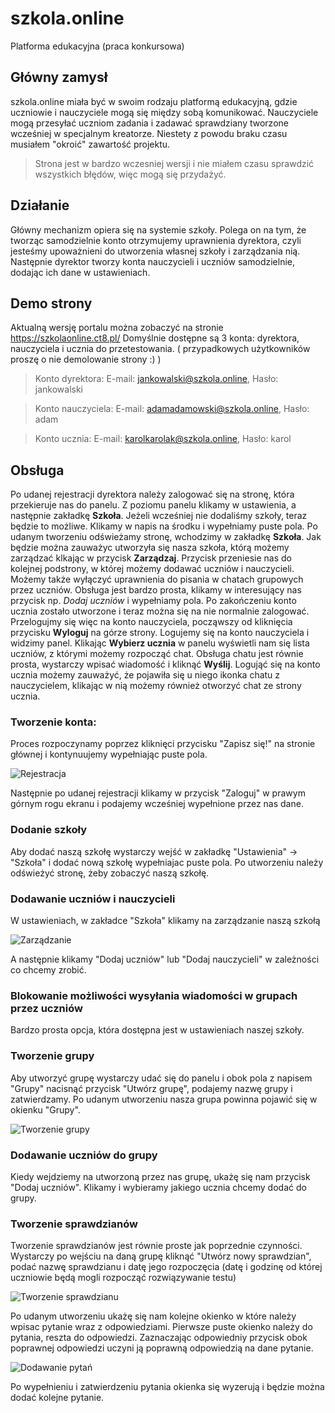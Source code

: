 # szkola.online
Platforma edukacyjna (praca konkursowa)

## Główny zamysł
szkola.online miała być w swoim rodzaju platformą edukacyjną, gdzie uczniowie i nauczyciele mogą się między sobą komunikować. Nauczyciele mogą przesyłać uczniom zadania i zadawać sprawdziany tworzone wcześniej w specjalnym kreatorze. Niestety z powodu braku czasu musiałem "okroić" zawartość projektu.

> Strona jest w bardzo wczesniej wersji i nie miałem czasu sprawdzić wszystkich błędów, więc mogą się przydażyć.

## Działanie
Główny mechanizm opiera się na systemie szkoły. Polega on na tym, że tworząc samodzielnie konto otrzymujemy uprawnienia dyrektora, czyli jesteśmy upoważnieni do utworzenia własnej szkoły i zarządzania nią. Następnie dyrektor tworzy konta nauczycieli i uczniów samodzielnie, dodając ich dane w ustawieniach.

## Demo strony
Aktualną wersję portalu można zobaczyć na stronie https://szkolaonline.ct8.pl/ Domyślnie dostępne są 3 konta: dyrektora, nauczyciela i ucznia do przetestowania.
( przypadkowych użytkowników proszę o nie demolowanie strony :) )
> Konto dyrektora: E-mail: jankowalski@szkola.online, Hasło: jankowalski

> Konto nauczyciela: E-mail: adamadamowski@szkola.online, Hasło: adam

> Konto ucznia: E-mail: karolkarolak@szkola.online, Hasło: karol

## Obsługa
Po udanej rejestracji dyrektora należy zalogować się na stronę, która przekieruje nas do panelu. Z poziomu panelu klikamy w ustawienia, a następnie zakładkę **Szkoła**. Jeżeli wcześniej nie dodaliśmy szkoły, teraz będzie to możliwe. Klikamy w napis na środku i wypełniamy puste pola. Po udanym tworzeniu odświeżamy stronę, wchodzimy w zakładkę **Szkoła**. Jak będzie można zauważyc utworzyła się nasza szkoła, którą możemy zarządzać klkając w przycisk **Zarządzaj**. Przycisk przeniesie nas do kolejnej podstrony, w której możemy dodawać uczniów i nauczycieli. Możemy także wyłączyć uprawnienia do pisania w chatach grupowych przez uczniów. Obsługa jest bardzo prosta, klikamy w interesujący nas przycisk np. *Dodaj uczniów* i wypełniamy pola. Po zakończeniu konto ucznia zostało utworzone i teraz można się na nie normalnie zalogować. Przelogujmy się więc na konto nauczyciela, począwszy od kliknięcia przycisku **Wyloguj** na górze strony. Logujemy się na konto nauczyciela i widzimy panel. Klikając **Wybierz ucznia** w panelu wyświetli nam się lista uczniów, z którymi możemy rozpocząć chat. Obsługa chatu jest równie prosta, wystarczy wpisać wiadomość i kliknąć **Wyślij**. Logująć się na konto ucznia możemy zauważyć, że pojawiła się u niego ikonka chatu z nauczycielem, klikając w nią możemy również otworzyć chat ze strony ucznia.


### Tworzenie konta:
  Proces rozpoczynamy poprzez kliknięci przycisku "Zapisz się!" na stronie głównej i kontynuujemy wypełniając puste pola.

![Rejestracja](http://masne-foty.ct8.pl/fxGzdGtXki6lf.png)

  Następnie po udanej rejestracji klikamy w przycisk "Zaloguj" w prawym górnym rogu ekranu i podajemy wcześniej wypełnione przez nas dane.


### Dodanie szkoły
  Aby dodać naszą szkołę wystarczy wejść w zakładkę "Ustawienia" -> "Szkoła" i dodać nową szkołę wypełniajac puste pola. Po utworzeniu należy odświeżyć stronę, żeby zobaczyć naszą szkołę.


### Dodawanie uczniów i nauczycieli
  W ustawieniach, w zakładce "Szkoła" klikamy na zarządzanie naszą szkołą

![Zarządzanie](http://masne-foty.ct8.pl/gYMjjB2fCXd4A.png)

  A następnie klikamy "Dodaj uczniów" lub "Dodaj nauczycieli" w zależności co chcemy zrobić.


### Blokowanie możliwości wysyłania wiadomości w grupach przez uczniów
  Bardzo prosta opcja, która dostępna jest w ustawieniach naszej szkoły.


### Tworzenie grupy
  Aby utworzyć grupę wystarczy udać się do panelu i obok pola z napisem "Grupy" nacisnąć przycisk "Utwórz grupę", podajemy nazwę grupy i zatwierdzamy. Po udanym utworzeniu nasza grupa powinna pojawić się w okienku "Grupy".

![Tworzenie grupy](http://masne-foty.ct8.pl/kWPjnOM7xoOaS.png)


### Dodawanie uczniów do grupy
  Kiedy wejdziemy na utworzoną przez nas grupę, ukażę się nam przycisk "Dodaj uczniów". Klikamy i wybieramy jakiego ucznia chcemy dodać do grupy.


### Tworzenie sprawdzianów
  Tworzenie sprawdzianów jest równie proste jak poprzednie czynności. Wystarczy po wejściu na daną grupę kliknąć "Utwórz nowy sprawdzian", podać nazwę sprawdzianu i datę jego rozpoczęcia (datę i godzinę od której uczniowie będą mogli rozpocząć rozwiązywanie testu)

![Tworzenie sprawdzianu](http://masne-foty.ct8.pl/ZEbjUs7SmnI96.png)

  Po udanym utworzeniu ukażę się nam kolejne okienko w które należy wpisac pytanie wraz z odpowiedziami. Pierwsze puste okienko należy do pytania, reszta do odpowiedzi. Zaznaczając odpowiedniy przycisk obok poprawnej odpowiedzi uczyni ją poprawną odpowiedzią na dane pytanie.

![Dodawanie pytań](http://masne-foty.ct8.pl/BhlOcF2riHzfe.png)

  Po wypełnieniu i zatwierdzeniu pytania okienka się wyzerują i będzie można dodać kolejne pytanie.
